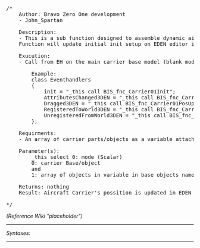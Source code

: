 <pre>/*
	Author: Bravo Zero One development
	- John_Spartan

	Description:
	- This is a sub function designed to assemble dynamic aircrfat carrier in EDEN editor. Carrier consists of multiple sub-objects that are linked together bnased on precise memory point positions in 3D space.
	Function will update initial init setup on EDEN editor invoked.

	Exucution:
	- Call from EH on the main carrier base model (blank model with momory points and reference config).

		Example:
		class Eventhandlers
		{
			init = "_this call BIS_fnc_Carrier01Init";								//main init fnc, will assemble carrier in game
			AttributesChanged3DEN = "_this call BIS_fnc_Carrier01EdenInit";			//function to update objects position in EDEN editor if attributes changed by player
			Dragged3DEN = "_this call BIS_fnc_Carrier01PosUpdate";					//function to update objects position in EDEN editor if attributes changed by player
			RegisteredToWorld3DEN = "_this call BIS_fnc_Carrier01EdenInit";			//initial EDEN init fnc (main init is still called)
			UnregisteredFromWorld3DEN = "_this call BIS_fnc_Carrier01EdenDelete";	//function  to delete all carrier objects in EDEN editor
		};

	Requirments:
	- An array of carrier parts/objects as a variable attached to main carrier base. This array is created by main BIS_fnc_Carrier01Init.

	Parameter(s):
		_this select 0: mode (Scalar)
		0: carrier Base/object
		and
		1: array of objects in variable in base objects namespace ["bis_carrierParts", []];

	Returns: nothing
	Result: Aircraft Carrier's possition is updated in EDEN editor.

*/</pre>

*(Reference Wiki "placeholder")*


---
*Syntaxes:*

<!-- [] call `BIS_fnc_carrier01EdenInit` -->

---
